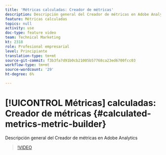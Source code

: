 ```yaml
---
title: 'Métricas calculadas: Creador de métricas'
description: Descripción general del Creador de métricas en Adobe Analytics
feature: Métricas calculadas
topics: null
activity: use
doc-type: feature video
team: Technical Marketing
kt: 2318
role: Profesional empresarial
level: Principiante
translation-type: tm+mt
source-git-commit: f3b3fa7d91b0cb21005b57768ca23ed6700fcc03
workflow-type: tm+mt
source-wordcount: '29'
ht-degree: 6%

---
```



# [!UICONTROL Métricas] calculadas: Creador de métricas  {#calculated-metrics-metric-builder}

Descripción general del Creador de métricas en Adobe Analytics

>[!VIDEO](https://video.tv.adobe.com/v/25411/?quality=12)
